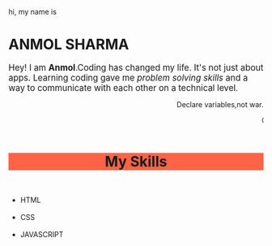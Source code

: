 hi, my name is 
<h1>ANMOL SHARMA</H1>
<p><big>
Hey! I am <strong> Anmol</strong>.Coding has changed my life. It's not just about apps. Learning coding gave me <i>problem solving skills</i>
and a way to communicate with each other on a technical level.</big></p>
<p align="right"> Declare variables,not war.</p>
<marquee> CREATED BY:ANMOL SHARMA </marquee>
<br>
<br>
<h1 ALIGN="CENTER" STYLE="background-color:tomato;"> My Skills </h1> <br>
<ul>
<li> HTML </li> <br>
<li> CSS </li> <br>
<li> JAVASCRIPT </li>
</ul>
